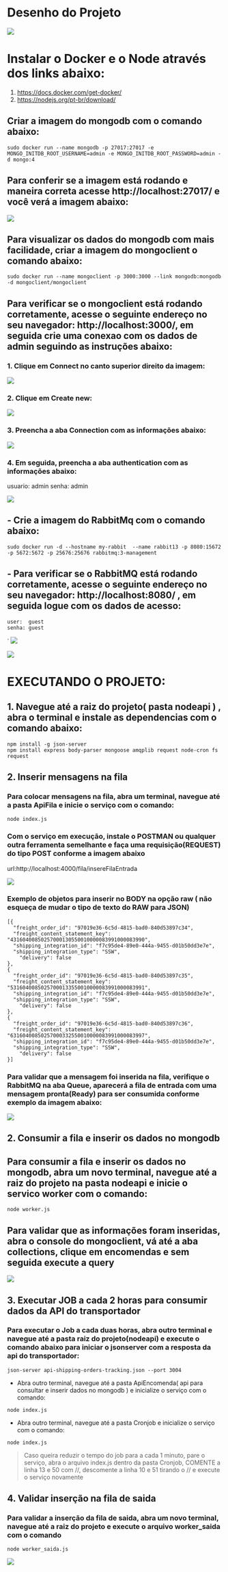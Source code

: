 # Desenho do Projeto

![](/images/diagrama3.jpg)

# Instalar o Docker e o Node através dos links abaixo:

1. https://docs.docker.com/get-docker/
2. https://nodejs.org/pt-br/download/

## Criar a imagem do mongodb com o comando abaixo:

```
sudo docker run --name mongodb -p 27017:27017 -e MONGO_INITDB_ROOT_USERNAME=admin -e MONGO_INITDB_ROOT_PASSWORD=admin -d mongo:4
```

## Para conferir se a imagem está rodando e maneira correta acesse http://localhost:27017/ e você verá a imagem abaixo:

![](/images/testemongodb.png)

## Para visualizar os dados do mongodb com mais facilidade, criar a imagem do mongoclient o comando abaixo:

```
sudo docker run --name mongoclient -p 3000:3000 --link mongodb:mongodb -d mongoclient/mongoclient
```

## Para verificar se o mongoclient está rodando corretamente, acesse o seguinte endereço no seu navegador: http://localhost:3000/, em seguida crie uma conexao com os dados de admin seguindo as instruções abaixo:

### 1. Clique em Connect no canto superior direito da imagem:

![](/images/connectmongo0.png)

### 2. Clique em Create new:

![](/images/connectmongo1.png)

### 3. Preencha a aba Connection com as informações abaixo: 

![](/images/connectmongo2.png)

### 4. Em seguida, preencha a aba authentication com as informações abaixo:

usuario:  admin
senha: admin  

![](/images/connectmongo3.png)

## - Crie a imagem do RabbitMq com o comando abaixo:

```
sudo docker run -d --hostname my-rabbit  --name rabbit13 -p 8080:15672 -p 5672:5672 -p 25676:25676 rabbitmq:3-management
```

## - Para verificar se o RabbitMQ está rodando corretamente, acesse o seguinte endereço no seu navegador: http://localhost:8080/ , em seguida logue com os dados de acesso:
```
user:  guest
senha: guest    
```
`
![](/images/loginRabbitmq.png)

![](/images/Rabbitmq.png)

# EXECUTANDO O PROJETO:

## 1. Navegue até a raiz do projeto( pasta nodeapi ) , abra o terminal e instale as dependencias com o comando abaixo:

```
npm install -g json-server  
npm install express body-parser mongoose amqplib request node-cron fs request
```
## 2. Inserir mensagens na fila

### Para colocar mensagens na fila, abra um terminal, navegue até a pasta ApiFila e inicie o serviço com o comando:
```
node index.js
```

### Com o serviço em execução, instale o POSTMAN ou qualquer outra ferramenta semelhante e faça uma requisição(REQUEST) do tipo POST conforme a imagem abaixo

url:http://localhost:4000/fila/insereFilaEntrada

![](/images/postman.png)

### Exemplo de objetos para inserir no BODY na opção raw ( não esqueça de mudar o tipo de texto do RAW para JSON)
```
[{
  "freight_order_id": "97019e36-6c5d-4815-bad0-840d53897c34",
  "freight_content_statement_key": "43160400850257000130550010000083991000083990",
  "shipping_integration_id": "f7c95de4-89e0-444a-9455-d01b50dd3e7e",
  "shipping_integration_type": "SSW",
	"delivery": false
},
{
  "freight_order_id": "97019e36-6c5d-4815-bad0-840d53897c35",
  "freight_content_statement_key": "53160400850257000133550010000083991000083991",
  "shipping_integration_id": "f7c95de4-89e0-444a-9455-d01b50dd3e7e",
  "shipping_integration_type": "SSW",
	"delivery": false
},
{
  "freight_order_id": "97019e36-6c5d-4815-bad0-840d53897c36",
  "freight_content_statement_key": "63160400850257000332550010000083991000083997",
  "shipping_integration_id": "f7c95de4-89e0-444a-9455-d01b50dd3e7e",
  "shipping_integration_type": "SSW",
	"delivery": false
}]
```

### Para validar que a mensagem foi inserida na fila, verifique o RabbitMQ na aba Queue, aparecerá a fila de entrada com uma mensagem pronta(Ready) para ser consumida conforme exemplo da imagem abaixo:

![](/images/fila_entrada.png)

## 2. Consumir a fila e inserir os dados no mongodb

## Para consumir a fila e inserir os dados no mongodb, abra um novo terminal, navegue até a raiz do projeto na pasta nodeapi e inicie o servico worker com o comando:

```
node worker.js
```
## Para validar que as informações foram inseridas, abra o console do mongoclient, vá até a aba collections, clique em encomendas e sem seguida execute a query

![](/images/collectionmongo.jpg)

## 3. Executar JOB a cada 2 horas para consumir dados da API do transportador

### Para executar o Job a cada duas horas, abra outro terminal e navegue até a pasta raiz do projeto(nodeapi) e execute o comando abaixo para iniciar o jsonserver com a resposta da api do transportador:
```
json-server api-shipping-orders-tracking.json --port 3004
```
- Abra outro terminal, navegue até a pasta ApiEncomenda( api para consultar e inserir dados no mongodb ) e inicialize o serviço com o comando:
```
node index.js
```
- Abra outro terminal, navegue até a pasta Cronjob e inicialize o serviço com o comando:
```
node index.js
```
> Caso queira reduzir o tempo do job para a cada 1 minuto, pare o serviço, abra o arquivo index.js dentro da pasta Cronjob, COMENTE a linha 13 e 50 com //, descomente a linha 10 e 51 tirando o // e execute o serviço novamente

## 4. Validar inserção na fila de saida

### Para validar a inserção da fila de saida, abra um novo terminal, navegue até a raiz do projeto e execute o arquivo worker_saida com o comando 
```
node worker_saida.js

```

![](/images/fila_saida.png)



